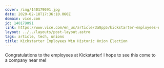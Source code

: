 ```yaml
---
cover: /img/140179091.jpg
date: 2020-02-18T17:36:10.060Z
domain: vice.com
id: 140179091
link: https://www.vice.com/en_us/article/3a8pp5/kickstarter-employees-win-historic-union-election
layout: ../../layouts/post-layout.astro
tags: article, tech, unions
title: Kickstarter Employees Win Historic Union Election
---
```


Congratulations to the employees at Kickstarter! I hope to see this come to a company near me!
